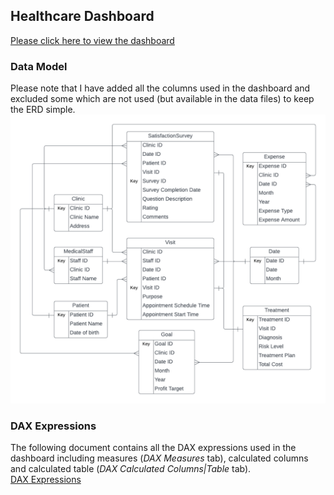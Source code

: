 ## Healthcare Dashboard
 [Please click here to view the dashboard](https://app.powerbi.com/view?r=eyJrIjoiMmYwY2EyYmMtMDI1My00ZjkzLWEwMzYtOTc0NjMzNTFiZjQwIiwidCI6IjQ0MGFiNGIyLTE2YzMtNGQ3Yi04NjZkLTdlZWY4YmFmY2Y3MCJ9)

### Data Model
Please note that I have added all the columns used in the dashboard and excluded some which are not used (but available in the data files) to keep the ERD simple. 
![JK Clinics Data Model](https://github.com/JK15/Healthcare_Dashboard_PowerBI/blob/main/JK%20Clinics%20Data%20Model.png)

### DAX Expressions
The following document contains all the DAX expressions used in the dashboard including measures (*DAX Measures* tab), calculated columns and calculated table (*DAX Calculated Columns|Table* tab). 
<br />
[DAX Expressions](https://github.com/JK15/Healthcare_Dashboard_PowerBI/blob/main/DAX%20Expressions.xlsx)
